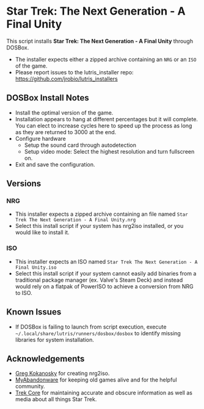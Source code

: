 # Star Trek: The Next Generation - A Final Unity

This script installs **Star Trek: The Next Generation - A Final Unity** 
through DOSBox.

- The installer expects either a zipped archive containing an `NRG` or an 
`ISO` of the game.
- Please report issues to the lutris_installer repo: 
https://github.com/jrobio/lutris_installers

## DOSBox Install Notes

- Install the optimal version of the game. 
- Installation appears to hang at different percentages but it will complete. 
You can elect to increase cycles here to speed up the process as long as they 
are returned to 3000 at the end.
- Configure hardware
    - Setup the sound card through autodetection
    - Setup video mode: Select the highest resolution and turn fullscreen on.
- Exit and save the configuration.

## Versions

### NRG

- This installer expects a zipped archive containing an file named 
`Star Trek The Next Generation - A Final Unity.nrg`
- Select this install script if your system has nrg2iso installed, or you 
would like to install it.

### ISO

- This installer expects an ISO named 
`Star Trek The Next Generation - A Final Unity.iso`
- Select this install script if your system cannot easily add binaries from a 
traditional package manager (ex. Valve's Steam Deck) and instead would rely on
a flatpak of PowerISO to achieve a conversion from NRG to ISO.

## Known Issues

- If DOSBox is failing to launch from script execution, execute 
`~/.local/share/lutris/runners/dosbox/dosbox` to identify missing libraries 
for system installation.

## Acknowledgements

- [Greg Kokanosky](http://gregory.kokanosky.free.fr/v4/) for creating nrg2iso.
- [MyAbandonware](https://www.myabandonware.com/) for keeping old games alive 
and for the helpful community.
- [Trek Core](https://gaming.trekcore.com/finalunity/) for maintaining 
accurate and obscure information as well as media about all things Star Trek.